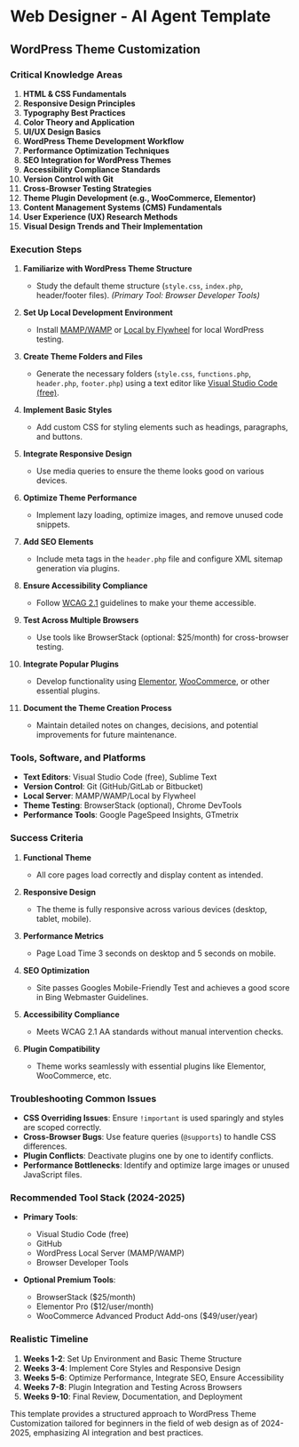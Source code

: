 # Web Designer - AI Agent Template

## WordPress Theme Customization

### Critical Knowledge Areas

1. **HTML & CSS Fundamentals**
2. **Responsive Design Principles**
3. **Typography Best Practices**
4. **Color Theory and Application**
5. **UI/UX Design Basics**
6. **WordPress Theme Development Workflow**
7. **Performance Optimization Techniques**
8. **SEO Integration for WordPress Themes**
9. **Accessibility Compliance Standards**
10. **Version Control with Git**
11. **Cross-Browser Testing Strategies**
12. **Theme Plugin Development (e.g., WooCommerce, Elementor)**
13. **Content Management Systems (CMS) Fundamentals**
14. **User Experience (UX) Research Methods**
15. **Visual Design Trends and Their Implementation**

### Execution Steps

1. **Familiarize with WordPress Theme Structure**  
   - Study the default theme structure (`style.css`, `index.php`, header/footer files). *(Primary Tool: Browser Developer Tools)*

2. **Set Up Local Development Environment**  
   - Install [MAMP/WAMP](https://www.mamp.info/en/) or [Local by Flywheel](https://localbyflywheel.com/) for local WordPress testing.

3. **Create Theme Folders and Files**  
   - Generate the necessary folders (`style.css`, `functions.php`, `header.php`, `footer.php`) using a text editor like [Visual Studio Code (free)](https://code.visualstudio.com/).

4. **Implement Basic Styles**  
   - Add custom CSS for styling elements such as headings, paragraphs, and buttons.

5. **Integrate Responsive Design**  
   - Use media queries to ensure the theme looks good on various devices.

6. **Optimize Theme Performance**  
   - Implement lazy loading, optimize images, and remove unused code snippets.

7. **Add SEO Elements**  
   - Include meta tags in the `header.php` file and configure XML sitemap generation via plugins.

8. **Ensure Accessibility Compliance**  
   - Follow [WCAG 2.1](https://www.w3.org/TR/WCAG21/) guidelines to make your theme accessible.

9. **Test Across Multiple Browsers**  
   - Use tools like BrowserStack (optional: $25/month) for cross-browser testing.

10. **Integrate Popular Plugins**  
    - Develop functionality using [Elementor](https://elementor.com/), [WooCommerce](https://woocommerce.com/), or other essential plugins.

11. **Document the Theme Creation Process**  
    - Maintain detailed notes on changes, decisions, and potential improvements for future maintenance.

### Tools, Software, and Platforms

- **Text Editors**: Visual Studio Code (free), Sublime Text
- **Version Control**: Git (GitHub/GitLab or Bitbucket)
- **Local Server**: MAMP/WAMP/Local by Flywheel
- **Theme Testing**: BrowserStack (optional), Chrome DevTools
- **Performance Tools**: Google PageSpeed Insights, GTmetrix

### Success Criteria

1. **Functional Theme**  
   - All core pages load correctly and display content as intended.

2. **Responsive Design**  
   - The theme is fully responsive across various devices (desktop, tablet, mobile).

3. **Performance Metrics**  
   - Page Load Time  3 seconds on desktop and  5 seconds on mobile.

4. **SEO Optimization**  
   - Site passes Googles Mobile-Friendly Test and achieves a good score in Bing Webmaster Guidelines.

5. **Accessibility Compliance**  
   - Meets WCAG 2.1 AA standards without manual intervention checks.

6. **Plugin Compatibility**  
   - Theme works seamlessly with essential plugins like Elementor, WooCommerce, etc.

### Troubleshooting Common Issues

- **CSS Overriding Issues**: Ensure `!important` is used sparingly and styles are scoped correctly.
- **Cross-Browser Bugs**: Use feature queries (`@supports`) to handle CSS differences.
- **Plugin Conflicts**: Deactivate plugins one by one to identify conflicts.
- **Performance Bottlenecks**: Identify and optimize large images or unused JavaScript files.

### Recommended Tool Stack (2024-2025)

- **Primary Tools**:
  - Visual Studio Code (free)
  - GitHub
  - WordPress Local Server (MAMP/WAMP)
  - Browser Developer Tools

- **Optional Premium Tools**:
  - BrowserStack ($25/month)
  - Elementor Pro ($12/user/month)
  - WooCommerce Advanced Product Add-ons ($49/user/year)

### Realistic Timeline

1. **Weeks 1-2**: Set Up Environment and Basic Theme Structure
2. **Weeks 3-4**: Implement Core Styles and Responsive Design
3. **Weeks 5-6**: Optimize Performance, Integrate SEO, Ensure Accessibility
4. **Weeks 7-8**: Plugin Integration and Testing Across Browsers
5. **Weeks 9-10**: Final Review, Documentation, and Deployment

This template provides a structured approach to WordPress Theme Customization tailored for beginners in the field of web design as of 2024-2025, emphasizing AI integration and best practices.

